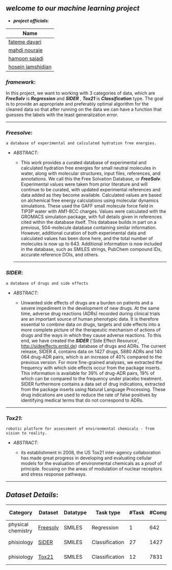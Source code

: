 ## _welcome to our machine learning project_ 


* _**project officials**_:
  
| Name | 
| - | 
| [fateme davari](https://github.com/Fatemeh-davari1997) | 
| [mahdi nouraie](https://github.com/MahdiNouraie) |
| [hamoon sajadi](https://github.com/hamoonsj) |
| [hosein jamshidian](https://github.com/hosein-jamshidian) |
  
### _framework_:

   In this project, we want to working with 3 categories of data, which are _**FreeSolv**_ is _**Regression**_ and _**SIDER**_ , _**Tox21**_ is _**Classification**_ type.
The goal is to provide an appropriate and preferably optimal algorithm for the cleaned data so that after running on the data we can have a function that guesses the labels with the least generalization error.
  
  ---
### _Freesolve_:
   ```
   a database of experimental and calculated hydration free energies.
   ```
* _ABSTRACT_:
 
  - This work provides a curated database of experimental and calculated hydration free energies for small neutral molecules in water, along with molecular structures, input files, references, and annotations. We call this the Free Solvation Database, or _**FreeSolv**_. Experimental values were taken from prior literature and will continue to be curated, with updated experimental references and data added as they become available. Calculated values are based on alchemical free energy calculations using molecular dynamics simulations. These used the GAFF small molecule force field in TIP3P water with AM1-BCC charges. Values were calculated with the GROMACS simulation package, with full details given in references cited within the database itself. This database builds in part on a previous, 504-molecule database containing similar information. However, additional curation of both experimental data and calculated values has been done here, and the total number of molecules is now up to 643. Additional information is now included in the database, such as SMILES strings, PubChem compound IDs, accurate reference DOIs, and others.
  ---

### _SIDER_:
```
a database of drugs and side effects
```
* _ABSTRACT_:
   
   - Unwanted side effects of drugs are a burden on patients and a severe impediment in the development of new drugs. At the same time, adverse drug reactions (ADRs) recorded during clinical trials are an important source of human phenotypic data. It is therefore essential to combine data on drugs, targets and side effects into a more complete picture of the therapeutic mechanism of actions of drugs and the ways in which they cause adverse reactions. To this end, we have created the _**SIDER**_ ('Side Effect Resource', http://sideeffects.embl.de) database of drugs and ADRs. The current release, SIDER 4, contains data on 1427 drugs, 5880 ADRs and 140 064 drug-ADR pairs, which is an increase of 40% compared to the previous version. For more fine-grained analyses, we extracted the frequency with which side effects occur from the package inserts. This information is available for 39% of drug-ADR pairs, 19% of which can be compared to the frequency under placebo treatment. SIDER furthermore contains a data set of drug indications, extracted from the package inserts using Natural Language Processing. These drug indications are used to reduce the rate of false positives by identifying medical terms that do not correspond to ADRs.
--- 
### _Tox21_:
 ```
 robotic platform for assessment of environmental chemicals - from vision to reality.
 ```
* _ABSTRACT_:

    - its establishment in 2008, the US Tox21 inter-agency collaboration has made great progress in developing and evaluating cellular models for the evaluation of environmental chemicals as a proof of principle. focusing  on the areas of modulation of nuclear receptors and stress response pathways.
 
------ 

## _**Dataset Details**_:
| Category | Dataset | Datatype | Task type | #Task | #Compounds | Rec-Split | Rec-Metric |
| - | - | - | - | - | - | - | - |
| physical chemistry | [Freesolv](https://raw.githubusercontent.com/hhaji/Applied-Machine-Learning/master/Projects/Projects-Fall-2021/Data/freesolv.csv) | SMILES | Regression | 1 | 642 | Random | RMSE |
| phisiology | [SIDER](https://raw.githubusercontent.com/hhaji/Applied-Machine-Learning/master/Projects/Projects-Fall-2021/Data/sider.csv) | SMILES | Classification | 27 | 1427 | Random | ROC-AUC |
| phisiology | [Tox21](https://raw.githubusercontent.com/hhaji/Applied-Machine-Learning/master/Projects/Projects-Fall-2021/Data/tox21.csv) | SMILES | Classification | 12 | 7831 | Random | ROC-AUC |
